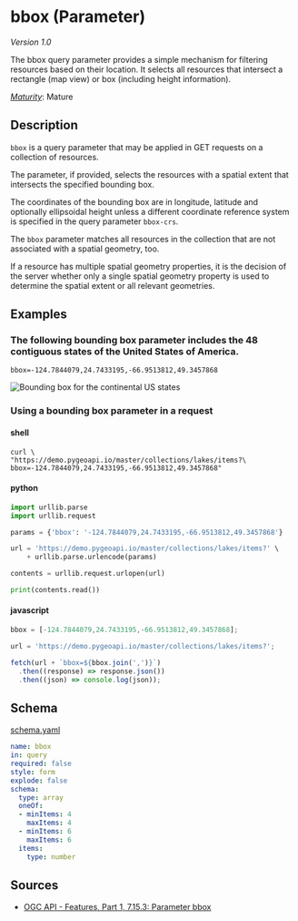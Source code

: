 # bbox (Parameter)

*Version 1.0*

The bbox query parameter provides a simple mechanism for filtering resources based on their location. It selects all resources that intersect a rectangle (map view) or box (including height information).

[*Maturity*](https://github.com/cportele/ogcapi-building-blocks#building-block-maturity): Mature

## Description

`bbox` is a query parameter that may be applied in GET requests on a collection of resources.

The parameter, if provided, selects the resources with a spatial extent that intersects the specified bounding box.

The coordinates of the bounding box are in longitude, latitude and optionally ellipsoidal height unless a different coordinate reference system is specified in the query parameter `bbox-crs`.

The `bbox` parameter matches all resources in the collection that are not associated with a spatial geometry, too.

If a resource has multiple spatial geometry properties, it is the decision of the server whether only a single spatial geometry property is used to determine the spatial extent or all relevant geometries.

## Examples

### The following bounding box parameter includes the 48 contiguous states of the United States of America.
`bbox=-124.7844079,24.7433195,-66.9513812,49.3457868`

![Bounding box for the continental US states](https://avillar.github.io/bblocks/registereditems/geo/common/parameters/bbox/assets/example.png)

### Using a bounding box parameter in a request
#### shell
```shell
curl \
"https://demo.pygeoapi.io/master/collections/lakes/items?\
bbox=-124.7844079,24.7433195,-66.9513812,49.3457868"
```

#### python
```python
import urllib.parse
import urllib.request

params = {'bbox': '-124.7844079,24.7433195,-66.9513812,49.3457868'}

url = 'https://demo.pygeoapi.io/master/collections/lakes/items?' \
    + urllib.parse.urlencode(params)

contents = urllib.request.urlopen(url)

print(contents.read())
```

#### javascript
```javascript
bbox = [-124.7844079,24.7433195,-66.9513812,49.3457868];

url = 'https://demo.pygeoapi.io/master/collections/lakes/items?';

fetch(url + `bbox=${bbox.join(',')}`)
  .then((response) => response.json())
  .then((json) => console.log(json));
```

## Schema

[schema.yaml](https://avillar.github.io/bblocks/registereditems/geo/common/parameters/bbox/schema.yaml)

```yaml
name: bbox
in: query
required: false
style: form
explode: false
schema:
  type: array
  oneOf:
  - minItems: 4
    maxItems: 4
  - minItems: 6
    maxItems: 6
  items:
    type: number

```
## Sources

* [OGC API - Features, Part 1, 7.15.3: Parameter bbox](https://docs.ogc.org/is/17-069r3/17-069r3.html#_parameter_bbox)
